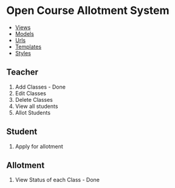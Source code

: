 # Open Course Allotment System

* [Views](./OpenCourseAllotment/views.py)
* [Models](./OpenCourseAllotment/models.py)
* [Urls](./OpenCourseAllotment/urls.py)
* [Templates](./OpenCourseAllotment/templates/OpenCourseAllotment/)
* [Styles](./OpenCourseAllotment/static/OpenCourseAllotment/)

## Teacher

1. Add Classes - Done
2. Edit Classes
3. Delete Classes
4. View all students
5. Allot Students

## Student

1. Apply for allotment 

## Allotment

1. View Status of each Class - Done
